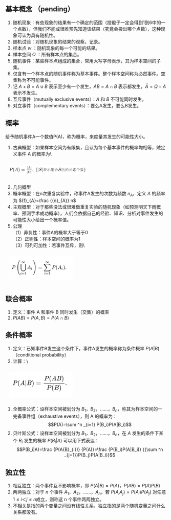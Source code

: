 ## 基本概念 （pending）
1. 随机现象：有些现象的结果有一个确定的范围（投骰子一定会得到1到6中的一个点数），但我们不能或很难预先知道该结果（究竟会投出哪个点数），这种现象可认为具有随机性。
2. 随机试验：对随机现象的结果的观察，记录。
3. 样本点 $w$ ：随机现象的每一个可能的结果。
4. 样本空间 $Ω$ ：所有样本点的集合。
5. 随机事件：某些样本点组成的集合，常用大写字母表示，其为样本空间的子集。
6. 仅含有一个样本点的随机事件称为基本事件。整个样本空间称为必然事件。空集称为不可能事件。
7. 记 $A+B=A∪B$ 表示至少有一个发生，$AB=A∩B$ 表示都发生，$\bar A=Ω-A$ 表示不发生。
8. 互斥事件（mutually exclusive events）：$A$ 和 $B$ 不可能同时发生。
9. 对立事件（complementary events）：要么A发生，要么B发生。
## 概率
给予随机事件A一个数值P(A)，称为概率，来度量其发生的可能性大小。
1. 古典概型：如果样本空间为有限集，且认为每个基本事件的概率均相等，贼定义事件 A 的概率为\
<img src="../../Pic/Subject/Probability/probability-classic-model.png" style="width:250px;padding:10px;"/> 

2. 几何概型
3. 概率概型：在n次重复实验中，称事件A发生的次数为频数 ${n}_{A}$，定义 $A$ 的频率为 ${f}_{A}=\frac {{n}_{A}} n$
4. 主观概型：对于那些没法或很难做重复实验的随机现象（如预测明天下雨概率、预测手术成功概率），人们会依据自己的经验、知识、分析对事件发生的可能性大小给出一个概率值。
5. 公理\
（1）非负性：事件A的概率大于等于0\
（2）正则性：样本空间的概率为1\
（3）可列可加性：若事件互斥，则\
<img src="../../Pic/Subject/Probability/probability-add.png" style="width:200px;padding:10px;"/>

## 联合概率
1. 定义：事件 A 和事件 B 同时发生（交集）的概率
2. $P(AB) = P(A,B) = P(A∩B)$
## 条件概率
1. 定义：已知事件B发生这个条件下，事件A发生的概率称为条件概率 $P(A|B)$（conditional probability）
2. 计算：\
<img src="../../Pic/Subject/Probability/probability-conditional-equation.png" style="width:200px;padding:10px;"/>

1. 全概率公式：设样本空间被划分为 $B_1$，$B_2$，……，$B_n$，称其为样本空间的一完备事件组（exhaustive events），则 A 的概率为：
$$P(A)=\sum ^n _{i=1} P(B_i)P(A|B_i)$$
1. 贝叶斯公式：设样本空间被划分为 $B_1$，$B_2$，……，$B_n$，在 $A$ 发生的条件下某个 $B_i$ 发生的概率 $P(B_i|A)$ 可以用下式表达：
$$P(B_i|A)=\frac {P(A{B}_{i})} {P(A)}=\frac {P(B_i)P(A|B_i)} {{\sum ^n _{j=1}}P(B_j)P(A|B_i)}$$

## 独立性
1. 相互独立：两个事件互不影响概率，即 $P(A|B)=P(A)$，$P(AB)=P(A)P(B)$ 
2. 两两独立：对于 $n$ 个事件 $A_1$，$A_2$，……，$A_n$，若 $P(A_iA_j)=P(A_i)P(A_j)$ 对任意$1 ≤ i＜ j ≤ n$成立，则称这 n 个事件两两独立。
3. 不相关是指的两个变量之间没有线性关系，独立指的是两个随机变量之间什么关系都没有。